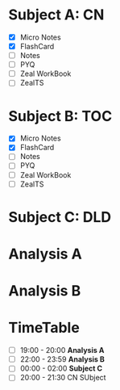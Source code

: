 # Subject A: CN
- [x] Micro Notes
- [x] FlashCard
- [ ] Notes
- [ ] PYQ
- [ ] Zeal WorkBook
- [ ] ZealTS
# Subject B: TOC
- [x] Micro Notes
- [x] FlashCard
- [ ] Notes
- [ ] PYQ
- [ ] Zeal WorkBook
- [ ] ZealTS

# Subject C: DLD


# Analysis A

# Analysis B


# TimeTable 

- [ ] 19:00 - 20:00 **Analysis A**
- [ ] 22:00 - 23:59 **Analysis B**
- [ ] 00:00 - 02:00 **Subject C**
- [ ] 20:00 - 21:30 CN SUbject 